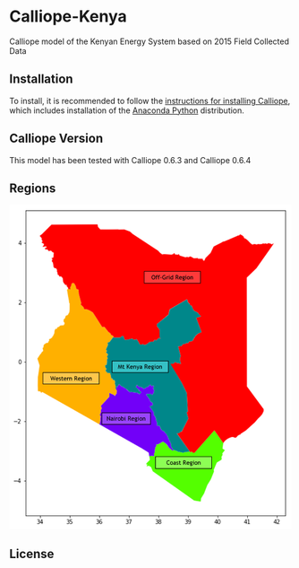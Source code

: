 # Calliope-Kenya

Calliope model of the Kenyan Energy System based on 2015 Field Collected Data

## Installation

To install, it is recommended to follow the [instructions for installing Calliope](https://calliope.readthedocs.io/en/stable/user/installation.html), which includes installation of the [Anaconda Python](https://www.continuum.io/downloads) distribution.

## Calliope Version

This model has been tested with Calliope 0.6.3 and Calliope 0.6.4

## Regions

![alt text](https://github.com/SESAM-Polimi/Calliope-Kenya/blob/master/Kenya_Regions.png)

## License
